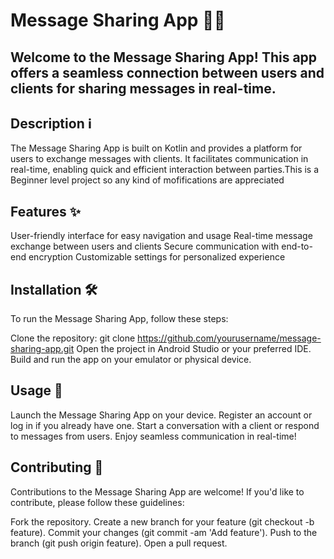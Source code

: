 # Message Sharing App 📱💬

## Welcome to the Message Sharing App! This app offers a seamless connection between users and clients for sharing messages in real-time.
## Description ℹ️
The Message Sharing App is built on Kotlin and provides a platform for users to exchange messages with clients. It facilitates communication in real-time, enabling quick and efficient interaction between parties.This is a Beginner level project so any kind of mofifications are appreciated
## Features ✨
User-friendly interface for easy navigation and usage
Real-time message exchange between users and clients
Secure communication with end-to-end encryption
Customizable settings for personalized experience

## Installation 🛠️
To run the Message Sharing App, follow these steps:

Clone the repository: git clone https://github.com/yourusername/message-sharing-app.git
Open the project in Android Studio or your preferred IDE.
Build and run the app on your emulator or physical device.

## Usage 🚀
Launch the Message Sharing App on your device.
Register an account or log in if you already have one.
Start a conversation with a client or respond to messages from users.
Enjoy seamless communication in real-time!

## Contributing 🤝
Contributions to the Message Sharing App are welcome! If you'd like to contribute, please follow these guidelines:

Fork the repository.
Create a new branch for your feature (git checkout -b feature).
Commit your changes (git commit -am 'Add feature').
Push to the branch (git push origin feature).
Open a pull request.
